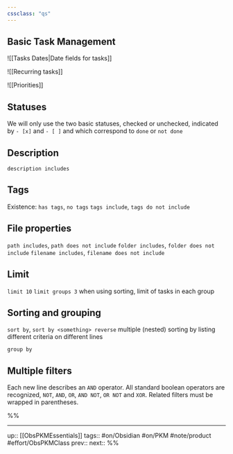 ```yaml
---
cssclass: "qs"
---
```

## Basic Task Management


![[Tasks Dates|Date fields for tasks]]


![[Recurring tasks]]

![[Priorities]]

## Statuses

We will only use the two basic statuses, checked or unchecked, indicated by `- [x]` and `- [ ]` and which correspond to `done` or `not done`

## Description

`description includes`

## Tags

Existence: `has tags`, `no tags`
`tags include`, `tags do not include`

## File properties

`path includes`, `path does not include`
`folder includes`, `folder does not include`
`filename includes`, `filename does not include`

## Limit

`limit 10`
`limit groups 3` when using sorting, limit of tasks in each group

## Sorting and grouping

`sort by`, `sort by <something> reverse`
multiple (nested) sorting by listing different criteria on different lines

`group by`

## Multiple filters

Each new line describes an `AND` operator. All standard boolean operators are recognized, `NOT`, `AND`, `OR`, `AND NOT`, `OR NOT` and `XOR`. Related filters must be wrapped in parentheses.


%%

---
up:: [[ObsPKMEssentials]]
tags:: #on/Obsidian #on/PKM  #note/product #effort/ObsPKMClass 
prev:: 
next:: 
%%